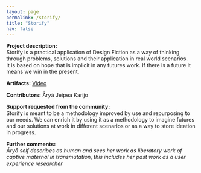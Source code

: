 ```yaml
---
layout: page
permalink: /storify/
title: "Storify"
nav: false
---
```


**Project description:**  
Storify is a practical application of Design Fiction as a way of thinking through problems, solutions and their application in real world scenarios.  
It is based on hope that is implicit in any futures work. If there is a future it means we win in the present.

**Artifacts:**
[Video](https://drive.google.com/file/d/1dkupyt3S1Cm4Fzvty31fGjwG293W4SyS/view)

**Contributors:**
Āryā Jeipea Karijo

**Support requested from the community:**  
Storify is meant to be a methodology improved by use and repurposing to our needs. We can enrich it by using it as a methodology to imagine futures and our solutions at work in different scenarios or as a way to store ideation in progress.

**Further comments:**  
_Āryā self describes as human and sees her work as liberatory work of captive maternal in transmutation, this includes her past work as a user experience researcher_
